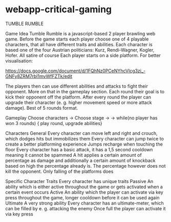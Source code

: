 # webapp-critical-gaming

TUMBLE RUMBLE

Game Idea
Tumble Rumble is a javascript-based 2 player brawling web game.
Before the game starts each player choose one of 4 playable characters, that all have different traits and abilities. 
Each character is based one of the four Austrian politicians: Kurz, Rendi-Wagner, Kogler, Hofer. All satire of course
Each player starts on a side platform. For better visualisation:

https://docs.google.com/document/d/1FQhNz0PCeNYhcVlcg3zj_-GNFy8ZRM7rbI1mvWfFZTk/edit

The players then can use different abilities and attacks to fight their opponent.
More on that in the gameplay section. Each round their goal is to kick their opponent off the platform.
After every round the player can upgrade their character (e. g. higher movement speed or more attack damage).
Best of 5 rounds format.

Gameplay
Choose characters -> Choose stage ->
-> while(no player has won 3 rounds) { play round, upgrade abilities}

Characters
General
Every character can move left and right and crouch, which dodges hits but immobilizes them
Every character can jump twice to create a better platforming experience
Jumps recharge when touching the floor
Every character has a basic attack, it has a 1,5 second cooldown meaning it cannot be spammed
A hit applies a certain amount of percentage as damage and additionally a certain amount of
knockback based on high the percentage already is. The percentage however does not kill the opponent.
Only falling of the platforms does

Specific Character Traits
Every character has unique traits
Passive
An ability which is either active throughout the game or gets activated when a certain event occurs
Active
An ability which the player can activate via key press throughout the game, longer cooldown before it can be used again
Ultimate
A very strong ability
Every character has an ultimate-meter, which can be filled by e. g. attacking the enemy
Once full the player can activate it via key press
